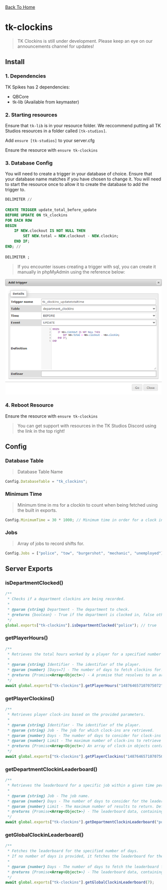 [Back To Home](/)

# tk-clockins

> TK Clockins is still under development. Please keep an eye on our announcements channel for updates!

## Install

### 1. Dependencies

TK Spikes has 2 dependencies:

- QBCore
- tk-lib (Available from keymaster)

### 2. Starting resources

Ensure that `tk-lib` is in your resource folder. We reccommend putting all TK Studios resources in a folder called `[tk-studios]`.

Add `ensure [tk-studios]` to your server.cfg

Ensure the resource with `ensure tk-clockins`

### 3. Database Config

You will need to create a trigger in your database of choice. Ensure that your database name matches if you have chosen to change it. You will need to start the resource once to allow it to create the database to add the trigger to.

```sql
DELIMITER //

CREATE TRIGGER update_total_before_update
BEFORE UPDATE ON tk_clockins
FOR EACH ROW
BEGIN
    IF NEW.clockout IS NOT NULL THEN
        SET NEW.total = NEW.clockout - NEW.clockin;
    END IF;
END; //

DELIMITER ;
```

> If you encounter issues creating a trigger with sql, you can create it manually in phpMyAdmin using the reference below:

<div class="img-gallery">
    <img class="img-gallery-item" src="./assets/tk-clockins/trigger.png">
</div>

### 4. Reboot Resource

Ensure the resource with `ensure tk-clockins`

> You can get support with resources in the TK Studios Discord using the link in the top right!

## Config

### Database Table

> Database Table Name

```js
Config.DatabaseTable = "tk_clockins";
```

### Minimum Time

> Minimum time in ms for a clockin to count when being fetched using the built in exports.

```js
Config.MinimumTime = 30 * 1000; // Minimum time in order for a clock in to count. (IN MS)
```

### Jobs

> Array of jobs to record shifts for.

```js
Config.Jobs = ["police", "tow", "burgershot", "mechanic", "unemployed"];
```

## Server Exports

### isDepartmentClocked()

```js
/**
 * Checks if a department clockins are being recorded.
 *
 * @param {string} Department - The department to check.
 * @returns {boolean} - True if the department is clocked in, false otherwise.
 */
global.exports["tk-clockins"].isDepartmentClocked("police"); // true
```

### getPlayerHours()

```js
/**
 * Retrieves the total hours worked by a player for a specified number of days.
 *
 * @param {string} Identifier - The identifier of the player.
 * @param {number} [Days=7] - The number of days to fetch clockins for. Defaults to 7 if not provided.
 * @returns {Promise<Array<Object>>} - A promise that resolves to an array of objects containing job and totalTime.
 */
await global.exports["tk-clockins"].getPlayerHours("148764657107075072", 7);
```

### getPlayerClockins()

```js
/**
 * Retrieves player clock-ins based on the provided parameters.
 *
 * @param {string} Identifier - The identifier of the player.
 * @param {string} Job - The job for which clock-ins are retrieved.
 * @param {number} Days - The number of days to consider for clock-ins (default: 7).
 * @param {number} Limit - The maximum number of clock-ins to retrieve (default: 10).
 * @returns {Promise<Array<Object>>} An array of clock-in objects containing job, startTime, and totalTime.
 */
await global.exports["tk-clockins"].getPlayerClockins("148764657107075072", "police", 7, 20);
```

### getDepartmentClockinLeaderboard()

```js
/**
 * Retrieves the leaderboard for a specific job within a given time period.
 *
 * @param {string} Job - The job name.
 * @param {number} Days - The number of days to consider for the leaderboard. Defaults to 7 days if not provided.
 * @param {number} Limit - The maximum number of results to return. Defaults to 10 if not provided.
 * @returns {Promise<Array<Object>>} - The leaderboard data, containing the identifier, total time, and rank for each department.
 */
await global.exports["tk-clockins"].getDepartmentClockinLeaderboard("police", 7, 20);
```

### getGlobalClockinLeaderboard()

```js
/**
 * Fetches the leaderboard for the specified number of days.
 * If no number of days is provided, it fetches the leaderboard for the last 7 days.
 *
 * @param {number} Days - The number of days to fetch the leaderboard for.
 * @returns {Promise<Array<Object>>} - The leaderboard data, containing job and total time.
 */
await global.exports["tk-clockins"].getGlobalClockinLeaderboard(7);
```
